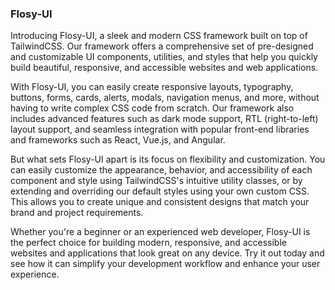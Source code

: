 ### Flosy-UI

Introducing Flosy-UI, a sleek and modern CSS framework built on top of TailwindCSS. Our framework offers a comprehensive set of pre-designed and customizable UI components, utilities, and styles that help you quickly build beautiful, responsive, and accessible websites and web applications.

With Flosy-UI, you can easily create responsive layouts, typography, buttons, forms, cards, alerts, modals, navigation menus, and more, without having to write complex CSS code from scratch. Our framework also includes advanced features such as dark mode support, RTL (right-to-left) layout support, and seamless integration with popular front-end libraries and frameworks such as React, Vue.js, and Angular.

But what sets Flosy-UI apart is its focus on flexibility and customization. You can easily customize the appearance, behavior, and accessibility of each component and style using TailwindCSS's intuitive utility classes, or by extending and overriding our default styles using your own custom CSS. This allows you to create unique and consistent designs that match your brand and project requirements.

Whether you're a beginner or an experienced web developer, Flosy-UI is the perfect choice for building modern, responsive, and accessible websites and applications that look great on any device. Try it out today and see how it can simplify your development workflow and enhance your user experience.